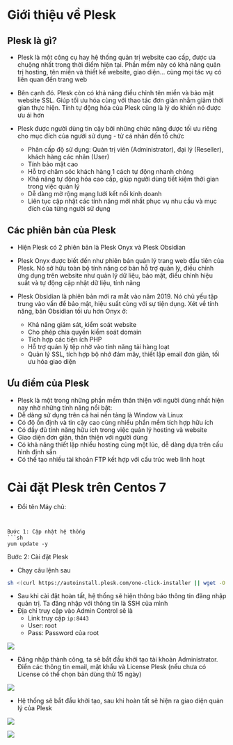 # Giới thiệu về Plesk
## Plesk là gì?
- Plesk là một công cụ hay hệ thống quản trị website cao cấp, được ưa chuộng nhất trong thời điểm hiện tại. Phần mềm này có khả năng quản trị hosting, tên miền và thiết kế website, giao diện... cùng mọi tác vụ có liên quan đến trang web

- Bên cạnh đó. Plesk còn có khả năng điều chỉnh tên miền và bảo mật website SSL. Giúp tối ưu hóa cùng với thao tác đơn giản nhằm giảm thời gian thực hiện. Tính tự động hóa của Plesk cũng là lý do khiến nó được ưu ái hơn 

- Plesk được người dùng tin cậy bởi những chức năng được tối ưu riêng cho mục đích của người sử dụng - từ cá nhân đến tổ chức
	+ Phân cấp độ sử dụng: Quản trị viên (Administrator), đại lý (Reseller), khách hàng các nhân (User)
	+ Tính bảo mật cao
	+ Hỗ trợ chăm sóc khách hàng 1 cách tự động nhanh chóng
	+ Khả năng tự động hóa cao cấp, giúp người dùng tiết kiệm thời gian trong việc quản lý
	+ Dễ dàng mở rộng mạng lưới kết nối kinh doanh
	+ Liên tục cập nhật các tính năng mới nhất phục vụ nhu cầu và mục đích của từng người sử dụng

## Các phiên bản của Plesk 
- Hiện Plesk có 2 phiên bản là Plesk Onyx và Plesk Obsidian

- Plesk Onyx được biết đến như phiên bản quản lý trang web đầu tiên của Plesk. Nó sở hữu toàn bộ tính năng cơ bản hỗ trợ quản lý, điều chỉnh ứng dụng trên website như quản lý dữ liệu, bảo mật, điều chỉnh hiệu suất và tự động cập nhật dữ liệu, tính năng

- Plesk Obsidian là phiên bản mới ra mắt vào năm 2019. Nó chủ yếu tập trung vào vấn đề bảo mật, hiệu suất cùng với sự tiện dụng. Xét về tính năng, bản Obsidian tối ưu hơn Onyx ở:
	- Khả năng giám sát, kiểm soát website
	- Cho phép chia quyền kiểm soát domain
	- Tích hợp các tiện ích PHP
	- Hỗ trợ quản lý tệp nhờ vào tính năng tải hàng loạt
	- Quản lý SSL, tích hợp bộ nhớ đám mây, thiết lập email đơn giản, tối ưu hóa giao diện

## Ưu điểm của Plesk
- Plesk là một trong những phần mềm thân thiện với người dùng nhất hiện nay nhờ những tính năng nổi bật:
- Dễ dàng sử dụng trên cả hai nền tảng là Window và Linux
- Có độ ổn định và tin cậy cao cùng nhiều phần mềm tích hợp hữu ích 
- Có đầy đủ tính năng hữu ích trong việc quản lý hosting và website
- Giao diện đơn giản, thân thiện với người dùng
- Có khả năng thiết lập nhiều hosting cùng một lúc, dễ dàng dựa trên cấu hình định sẵn
- Có thể tạo nhiều tài khoản FTP kết hợp với cấu trúc web linh hoạt 

# Cài đặt Plesk trên Centos 7

- Đổi tên Máy chủ:

```


Bước 1: Cập nhật hệ thống
```sh
yum update -y
```

Bước 2: Cài đặt Plesk
- Chạy câu lệnh sau
```sh
sh <(curl https://autoinstall.plesk.com/one-click-installer || wget -O - https://autoinstall.plesk.com/one-click-installer)
```

- Sau khi cài đặt hoàn tất, hệ thống sẽ hiện thông báo thông tin đăng nhập quản trị. Ta đăng nhập với thông tin là SSH của mình
- Địa chỉ truy cập vào Admin Control sẽ là
	+ Link truy cập `ip:8443`
	+ User: root
	+ Pass: Password của root

![](./images/plesklogin.png)

- Đăng nhập thành công, ta sẽ bắt đầu khởi tạo tài khoản Administrator. Điền các thông tin email, mật khẩu và License Plesk (nếu chưa có License có thể chọn bản dùng thử 15 ngày)

![](./images/plesklogin1.png)

- Hệ thống sẽ bắt đầu khởi tạo, sau khi hoàn tất sẽ hiện ra giao diện quản lý của Plesk

![](./images/plesklogin2.png)

![](./images/plesklogin3.png)
